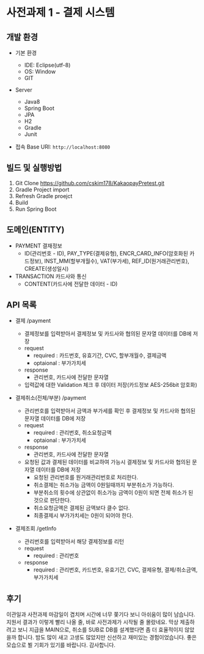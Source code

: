 #  사전과제 1 - 결제 시스템  

## 개발 환경  
- 기본 환경   
    - IDE: Eclipse(utf-8)  
    - OS: Window  
    - GIT  
- Server
    - Java8
    - Spring Boot 
    - JPA
    - H2
    - Gradle
    - Junit  

- 접속 Base URI: `http://localhost:8080`

## 빌드 및 실행방법
1. Git Clone https://github.com/cskim178/KakaopayPretest.git
2. Gradle Project import
3. Refresh Gradle proejct
4. Build
5. Run Spring Boot

## 도메인(ENTITY)
- PAYMENT 결재정보
    - ID(관리번호 - ID), PAY_TYPE(결제유형), ENCR_CARD_INFO(암호화된 카드정보), INST_MM(할부개월수), VAT(부가세), REF_ID(원거래관리번호), CREATE(생성일시) 
- TRANSACTION 카드사와 통신
    - CONTENT(카드사에 전달한 데이터 - ID)

## API 목록
- 결제 /payment
    - 결제정보를 입력받아서 결제정보 및 카드사와 협의된 문자열 데이터를 DB에 저장
    - request 
        -  required : 카드번호, 유효기간, CVC, 할부개월수, 결제금액
        -  optaional : 부가가치세
    - response 
        -  관리번호, 카드사에 전달한 문자열
    - 입력값에 대한 Validation 체크 후 데이터 저장(카드정보 AES-256bit 암호화)

- 결제취소(전체/부분) /payment
    - 관리번호를 입력받아서 금액과 부가세를 확인 후 결제정보 및 카드사와 협의된 문자열 데이터를 DB에 저장
    - request 
        -  required : 관리번호, 취소요청금액
        -  optaional : 부가가치세
    - response 
        -  관리번호, 카드사에 전달한 문자열
    - 요청된 값과 결제된 데이터를 비교하여 가능시 결제정보 및 카드사와 협의된 문자열 데이터를 DB에 저장
        -  요청된 관리번호를 원거래관리번호로 처리한다.
        -  취소결제는 취소가능 금액이 0원일때까지 부분취소가 가능하다.
        -  부분취소의 횟수에 상관없이 취소가능 금액이 0원이 되면 전체 취소가 된 것으로 판단한다.
        -  취소요청금액은 결제된 금액보다 클수 없다.
        -  최종결제시 부가가치세는 0원이 되어야 한다.

- 결제조회 /getInfo
    - 관리번호를 입력받아서 해당 결제정보를 리턴
    - request 
        -  required : 관리번호
    - response 
        -  required : 관리번호, 카드번호, 유효기간, CVC, 결제유형, 결제/취소금액, 부가가치세

## 후기
이관일과 사전과제 마감일이 겹치며 시간에 너무 쫒기다 보니 아쉬움이 많이 남습니다. 지원서 결과가 이렇게 빨리 나올 줄, 바로 사전과제가 시작될 줄 몰랐네요. 막상 제출하려고 보니 지급을 MAIN으로, 취소를 SUB로 DB를 설계했다면 좀 더 효율적이지 않았을까 합니다. 밤도 많이 새고 고생도 많았지만 신선하고 재미있는 경험이었습니다. 좋은 모습으로 뵐 기회가 있기를 바랍니다. 감사합니다.

